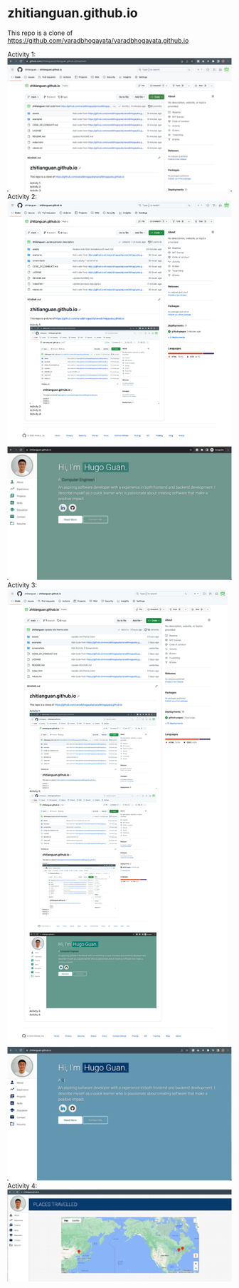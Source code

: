 # zhitianguan.github.io

This repo is a clone of
https://github.com/varadbhogayata/varadbhogayata.github.io

Activity 1: <br/>
![Activity 1 Screenshot](screenshots/Activity1_screenshot.png)
Activity 2: <br/>
![Activity 2 Screenshot 1](screenshots/Activity2_github.png)
![Activity 2 Screenshot 2](screenshots/Activity2_deployed_site.png)
Activity 3: <br/>
![Activity 3 Screenshot 1](screenshots/Activity3_github.png)
![Activity 3 Screenshot 2](screenshots/Activity3_deployed_site.png)
Activity 4: <br/>
![Activity 4 Screenshot 2](screenshots/Activity4_deployed_site.png)
